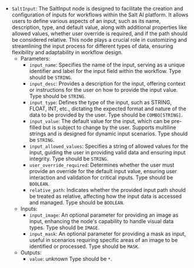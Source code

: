 - `SaltInput`: The SaltInput node is designed to facilitate the creation and configuration of inputs for workflows within the Salt AI platform. It allows users to define various aspects of an input, such as its name, description, type, and default value, along with additional properties like allowed values, whether user override is required, and if the path should be considered relative. This node plays a crucial role in customizing and streamlining the input process for different types of data, ensuring flexibility and adaptability in workflow design.
    - Parameters:
        - `input_name`: Specifies the name of the input, serving as a unique identifier and label for the input field within the workflow. Type should be `STRING`.
        - `input_desc`: Provides a description for the input, offering context or instructions for the user on how to provide the input value. Type should be `STRING`.
        - `input_type`: Defines the type of the input, such as STRING, FLOAT, INT, etc., dictating the expected format and nature of the data to be provided by the user. Type should be `COMBO[STRING]`.
        - `input_value`: The default value for the input, which can be pre-filled but is subject to change by the user. Supports multiline strings and is designed for dynamic input scenarios. Type should be `STRING`.
        - `input_allowed_values`: Specifies a string of allowed values for the input, guiding the user in providing valid data and ensuring input integrity. Type should be `STRING`.
        - `user_override_required`: Determines whether the user must provide an override for the default input value, ensuring user interaction and validation for critical inputs. Type should be `BOOLEAN`.
        - `relative_path`: Indicates whether the provided input path should be treated as relative, affecting how the input data is accessed and managed. Type should be `BOOLEAN`.
    - Inputs:
        - `input_image`: An optional parameter for providing an image as input, enhancing the node's capability to handle visual data types. Type should be `IMAGE`.
        - `input_mask`: An optional parameter for providing a mask as input, useful in scenarios requiring specific areas of an image to be identified or processed. Type should be `MASK`.
    - Outputs:
        - `value`: unknown Type should be `*`.

